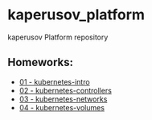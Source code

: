 # kaperusov_platform
kaperusov Platform repository

## Homeworks:

 - [01 - kubernetes-intro](kubernetes-intro/README.md)
 - [02 - kubernetes-controllers](kubernetes-controllers/README.md)
 - [03 - kubernetes-networks](kubernetes-networks/README.md)
 - [04 - kubernetes-volumes](kubernetes-volumes/README.md)
